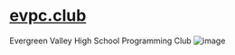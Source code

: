 # [evpc.club](https://evpc.club)
Evergreen Valley High School Programming Club
![image](https://user-images.githubusercontent.com/38377327/163117686-6824d27f-3b98-4194-bf4a-729a8e633ed4.png)

